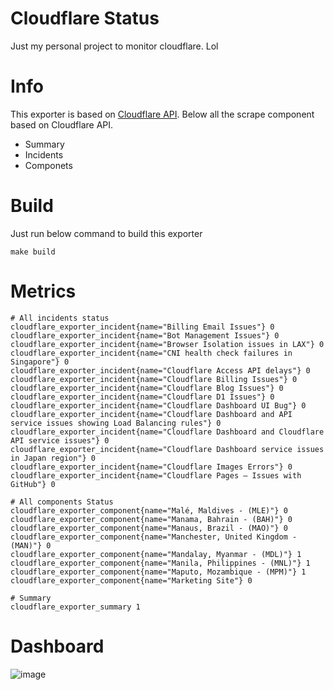 # Cloudflare Status

Just my personal project to monitor cloudflare. Lol

# Info
This exporter is based on [Cloudflare API](https://www.cloudflarestatus.com/api). Below all the scrape component based on Cloudflare API.

- Summary
- Incidents
- Componets


# Build
Just run below command to build this exporter
```
make build
```

# Metrics
```
# All incidents status
cloudflare_exporter_incident{name="Billing Email Issues"} 0
cloudflare_exporter_incident{name="Bot Management Issues"} 0
cloudflare_exporter_incident{name="Browser Isolation issues in LAX"} 0
cloudflare_exporter_incident{name="CNI health check failures in Singapore"} 0
cloudflare_exporter_incident{name="Cloudflare Access API delays"} 0
cloudflare_exporter_incident{name="Cloudflare Billing Issues"} 0
cloudflare_exporter_incident{name="Cloudflare Blog Issues"} 0
cloudflare_exporter_incident{name="Cloudflare D1 Issues"} 0
cloudflare_exporter_incident{name="Cloudflare Dashboard UI Bug"} 0
cloudflare_exporter_incident{name="Cloudflare Dashboard and API service issues showing Load Balancing rules"} 0
cloudflare_exporter_incident{name="Cloudflare Dashboard and Cloudflare API service issues"} 0
cloudflare_exporter_incident{name="Cloudflare Dashboard service issues in Japan region"} 0
cloudflare_exporter_incident{name="Cloudflare Images Errors"} 0
cloudflare_exporter_incident{name="Cloudflare Pages — Issues with GitHub"} 0

# All components Status
cloudflare_exporter_component{name="Malé, Maldives - (MLE)"} 0
cloudflare_exporter_component{name="Manama, Bahrain - (BAH)"} 0
cloudflare_exporter_component{name="Manaus, Brazil - (MAO)"} 0
cloudflare_exporter_component{name="Manchester, United Kingdom - (MAN)"} 0
cloudflare_exporter_component{name="Mandalay, Myanmar - (MDL)"} 1
cloudflare_exporter_component{name="Manila, Philippines - (MNL)"} 1
cloudflare_exporter_component{name="Maputo, Mozambique - (MPM)"} 1
cloudflare_exporter_component{name="Marketing Site"} 0

# Summary
cloudflare_exporter_summary 1
```
# Dashboard
![image](https://github.com/user-attachments/assets/7f46223e-c69d-49ed-87dc-4822e94a8e85)

